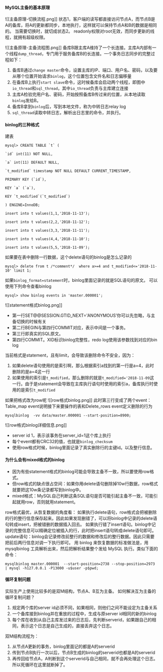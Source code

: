 #### MySQL主备的基本原理
![[主备原理-切换流程.png]]
状态1，客户端的读写都直接访问节点A，而节点B是A的备库，将A的更新都同步，本地执行，这样就可以保持节点A和B的数据是相同的。
当需要切换时，就切成状态2。
readonly权限对root无效，而同步更新的线程，就拥有超级权限。

![[主备原理-主备流程图.png]]
备库B跟主库A维持了一个长连接。主库A内部有一个线程`dump_thread`，专门用于服务备库B的长连接。一个事务日志同步的完整过程如下：
1. 备库B通过`change master`命令，设置主库的IP、端口、用户名、密码，以及要从哪个位置开始请求`binlog`，这个位置包含文件名和日志偏移量
2. 在备库B上执行`start slave`命令，这时候备库会启动两个线程，即图中`io_thread`和`sql_thread`，其中`io_thread`负责与主库建立连接
3. 主库A检验完用户名、密码，开始按照备库B传过来的位置，从本地读取`binlog`发给B。
4. 备库B拿到`binlog`后，写到本地文件，称为中转日志relay log
5. `sql_thread`读取中转日志，解析出日志里的命令，并执行。

#### binlog的三种格式
建表
```
mysql> CREATE TABLE `t` (

`id` int(11) NOT NULL,

`a` int(11) DEFAULT NULL,

`t_modified` timestamp NOT NULL DEFAULT CURRENT_TIMESTAMP,

PRIMARY KEY (`id`),

KEY `a` (`a`),

KEY `t_modified`(`t_modified`)

) ENGINE=InnoDB;

insert into t values(1,1,'2018-11-13');

insert into t values(2,2,'2018-11-12');

insert into t values(3,3,'2018-11-11');

insert into t values(4,4,'2018-11-10');

insert into t values(5,5,'2018-11-09');
```
如果要在表中删除一行数据，这个delete语句的binlog是怎么记录的
```
mysql> delete from t /*comment*/  where a>=4 and t_modified<='2018-11-10' limit 1;
```
如果`binlog_format=statement`时，binlog里面记录的就是SQL语句的原文。
可以使用下列命令查看binlog
```
mysql> show binlog events in 'master.000001';
```
![[statement格式binlog.png]]
- 第一行SET@@SESSION.GTID_NEXT='ANONYMOUS’你可以先忽略，与主备切换的时候有关
- 第二行BEGIN与第四行COMMIT对应，表示中间是一个事务。
- 第三行即真实的SQL原文。
- 第四行COMMIT。XID标识binlog完整性，redo log使用该参数找到对应的bin log

当前格式是statement，且有limit，会导致该删除命令不安全，因为：
1. 如果delete语句使用的是索引啊，那么根据索引a找到的第一行是a=4，此时删除的是a=4这一行
2. 如果使用的索引是`t_modified`，那么删除的就是`t_modified='2018-11-09`这一行。由于是statement会导致在主库执行语句时使用的索引a，备库执行时使用的是索引`t_modified`

如果把格式改为row呢
![[row格式binlog.png]]
此时第三行变成了两个event：Table_map event说明接下来要操作的表和Delete_rows event定义删除的行为
```
mysqlbinlog  -vv data/master.000001 --start-position=8900;
```
![[row格式binlog详细信息.png]]
- server id 1，表示该事务在server_id=1这个库上执行
- 每个event都有CRC32的值，也就是`binlog_checksum`
- 使用row格式时候，binlog里面记录了真实删除行的主键id。以及整行信息。

#### 为什么会有mixed格式的binlog
- 因为有些statement格式的binlog可能会导致主备不一致，所以要使用row格式。
- 但row格式的缺点很占空间：如果你用delete语句删除掉10w行数据，row格式就要把这10w条记录都写到binlog中。
- mixed格式：MySQL自己判断这条SQL语句是否可能引起主备不一致，可能引起就用row，否则就用statement。

row格式最优，从恢复数据的角度看：
如果执行delete语句，row格式会把被删除的行的整行信息保存起来。因此如果发现删错了，可以将binlog中记录的delete语句转成insert，把被错删的数据插入回去。
如果执行错了insert语句。binlog中记录的完整信息可以精确定位被插入的行，此时把insert语句转成delete语句即可。
update语句：binlog会记录修改前整行的数据和修改后的整行数据。因此只需要把前后两行信息对调一下执行即可。
用 binlog 来恢复数据的标准做法是，用 mysqlbinlog 工具解析出来，然后把解析结果整个发给 MySQL 执行。类似下面的命令：
```
mysqlbinlog master.000001  --start-position=2738 --stop-position=2973 | mysql -h127.0.0.1 -P13000 -u$user -p$pwd;
```

#### 循环复制问题
实际生产上使用比较多的是双M结构，节点A、B互为主备。
如何解决互为主备的循环复制问题？
1. 规定两个库的server id必须不同，如果相同，则他们之间不能设定为主备关系
2. 一个备库接到binlog并在重放的过程中，生成与原server id相同的新的binlog
3. 每个库在收到从自己主库发过来的日志后，先判断serverid，如果跟自己的相同，表示这个日志是自己生成的，直接丢弃这个日志。

双M结构流程为：
1. 从节点A更新的事务，binlog里面记的都是A的serverid
2. 传到节点B执行一次以后，节点B生成的binlog的serverid也都是A的serverid
3. 再传回给节点A，A判断到这个serverid与自己相同，就不会再处理这个日志。所以死循环在这里就断掉了。

